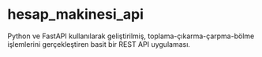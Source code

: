 # hesap_makinesi_api
Python ve FastAPI kullanılarak geliştirilmiş, toplama-çıkarma-çarpma-bölme işlemlerini gerçekleştiren basit bir REST API uygulaması.

